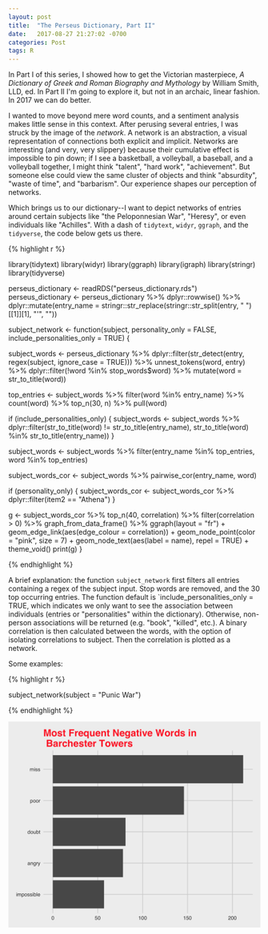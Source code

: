 ```yaml
---
layout: post
title:  "The Perseus Dictionary, Part II"
date:   2017-08-27 21:27:02 -0700
categories: Post
tags: R 
---
```


In Part I of this series, I showed how to get the Victorian masterpiece, *A Dictionary of Greek and Roman Biography and Mythology* by William Smith, LLD, ed.
In Part II I'm going to explore it, but not in an archaic, linear fashion. In 2017 we can do better.

I wanted to move beyond mere word counts, and a sentiment analysis makes little sense in this context. After perusing several entries,
I was struck by the image of the *network*. A network is an abstraction, a visual representation of connections both explicit and
implicit. Networks are interesting (and very, very slippery) because their cumulative effect is impossible to pin down; if I see
a basketball, a volleyball, a baseball, and a volleyball together, I might think "talent", "hard work", "achievement". But someone else could view the same
cluster of objects and think "absurdity", "waste of time", and "barbarism". Our experience shapes our perception of networks.

<!--more-->

Which brings us to our dictionary--I want to depict networks of entries around certain subjects like "the Peloponnesian War", "Heresy", 
or even individuals like "Achilles". With a dash of `tidytext`, `widyr`, `ggraph`, and the `tidyverse`, the code below gets us there.

{% highlight r %}

library(tidytext)
library(widyr)
library(ggraph)
library(igraph)
library(stringr)
library(tidyverse)

perseus_dictionary <- readRDS("perseus_dictionary.rds")
perseus_dictionary <- perseus_dictionary %>% 
  dplyr::rowwise() %>% 
  dplyr::mutate(entry_name = stringr::str_replace(stringr::str_split(entry, " ")[[1]][1], "'", ""))

subject_network <- function(subject, personality_only = FALSE, include_personalities_only = TRUE) {
  
  subject_words <- perseus_dictionary %>%
    dplyr::filter(str_detect(entry, regex(subject, ignore_case = TRUE))) %>% 
    unnest_tokens(word, entry) %>% 
    dplyr::filter(!word %in% stop_words$word) %>% 
    mutate(word = str_to_title(word))
  
  top_entries <- subject_words %>% 
    filter(word %in% entry_name) %>% 
    count(word) %>% 
    top_n(30, n) %>% 
    pull(word)
  
  if (include_personalities_only) {
    subject_words <- subject_words %>% 
      dplyr::filter(str_to_title(word) != str_to_title(entry_name),
             str_to_title(word) %in% str_to_title(entry_name))
  }
  
  subject_words <- subject_words %>% 
    filter(entry_name %in% top_entries,
           word %in% top_entries)
  
  subject_words_cor <- subject_words %>%
    pairwise_cor(entry_name, word) 
  
  if (personality_only) {
    subject_words_cor <- subject_words_cor %>% 
      dplyr::filter(item2 == "Athena")
  }
  
  g <- subject_words_cor %>%
    top_n(40, correlation) %>% 
    filter(correlation > 0) %>% 
    graph_from_data_frame() %>%
    ggraph(layout = "fr") +
    geom_edge_link(aes(edge_colour = correlation)) +
    geom_node_point(color = "pink", size = 7) +
    geom_node_text(aes(label = name), repel = TRUE) +
    theme_void()
  print(g)
}

{% endhighlight %}

A brief explanation: the function `subject_network` first filters all entries containing a regex of the subject input. Stop words
are removed, and the 30 top occurring entries. The function default is `include_personalities_only = TRUE, which indicates we 
only want to see the association between individuals (entries or "personalities" within the dictionary). 
Otherwise, non-person associations will be returned (e.g. "book", "killed", etc.). A binary correlation is then calculated between
the words, with the option of isolating correlations to subject. Then the correlation is plotted as a network.

Some examples:

{% highlight r %}

subject_network(subject = "Punic War")

{% endhighlight %}

![](https://github.com/daranzolin/R_Projects/blob/master/literary_analysis/plots/negative_words_plot_Barchester%20Towers.png)

